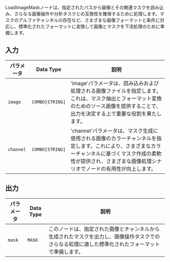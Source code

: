 
LoadImageMaskノードは、指定されたパスから画像とその関連マスクを読み込み、さらなる画像操作や分析タスクとの互換性を確保するために処理します。マスクのアルファチャンネルの存在など、さまざまな画像フォーマットと条件に対応し、標準化されたフォーマットに変換して画像とマスクを下流処理のために準備します。

## 入力

| パラメータ | Data Type | 説明 |
|-----------|-------------|-------------|
| `image`   | `COMBO[STRING]` | 'image'パラメータは、読み込みおよび処理される画像ファイルを指定します。これは、マスク抽出とフォーマット変換のためのソース画像を提供することで、出力を決定する上で重要な役割を果たします。 |
| `channel` | `COMBO[STRING]` | 'channel'パラメータは、マスク生成に使用される画像のカラーチャンネルを指定します。これにより、さまざまなカラーチャンネルに基づくマスク作成の柔軟性が提供され、さまざまな画像処理シナリオでノードの有用性が向上します。 |

## 出力

| パラメータ | Data Type | 説明 |
|-----------|-------------|-------------|
| `mask`    | `MASK`      | このノードは、指定された画像とチャンネルから生成されたマスクを出力し、画像操作タスクでのさらなる処理に適した標準化されたフォーマットで準備します。 |
